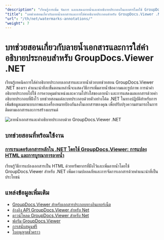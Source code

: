 ```yaml
---
"description": "เรียนรู้การเพิ่ม จัดการ และแสดงลายน้ำและคำอธิบายประกอบในเอกสารโดยใช้ GroupDocs.Viewer สำหรับ .NET"
"title": "บทช่วยสอนเกี่ยวกับลายน้ำเอกสารและการใส่คำอธิบายประกอบสำหรับ GroupDocs.Viewer .NET"
"url": "/th/net/watermarks-annotations/"
"weight": 7
---
```


# บทช่วยสอนเกี่ยวกับลายน้ำเอกสารและการใส่คำอธิบายประกอบสำหรับ GroupDocs.Viewer .NET

เรียนรู้เทคนิคการใส่คำอธิบายประกอบเอกสารและลายน้ำด้วยบทช่วยสอน GroupDocs.Viewer .NET ของเรา คำแนะนำทีละขั้นตอนเหล่านี้จะแสดงวิธีการเพิ่มลายน้ำข้อความและรูปภาพ การนำคำอธิบายประกอบไปใช้ การควบคุมตำแหน่งและความโปร่งใสของลายน้ำ และการแสดงผลเอกสารด้วยคำอธิบายประกอบที่ฝังไว้ บทช่วยสอนแต่ละบทประกอบด้วยตัวอย่างโค้ด .NET ในทางปฏิบัติสำหรับการเพิ่มข้อมูลเมตาแบบภาพและเครื่องหมายป้องกันลงในเอกสารของคุณ เพื่อปรับปรุงความสามารถในการติดตามเอกสารและการสร้างแบรนด์

![ลายน้ำเอกสารและคำอธิบายประกอบด้วย GroupDocs.Viewer .NET](/viewer/watermarks-annotations/image.png)

## บทช่วยสอนที่พร้อมใช้งาน

### [การเรนเดอร์เอกสารหลักใน .NET โดยใช้ GroupDocs.Viewer: การแปลง HTML และการบูรณาการลายน้ำ](./groupdocs-viewer-net-html-rendering-watermarks/)
เรียนรู้วิธีการแปลงเอกสารเป็น HTML ด้วยทรัพยากรที่ฝังไว้และเพิ่มลายน้ำโดยใช้ GroupDocs.Viewer สำหรับ .NET เพิ่มความปลอดภัยและการจัดการเอกสารด้วยคำแนะนำที่เป็นประโยชน์

## แหล่งข้อมูลเพิ่มเติม

- [GroupDocs.Viewer สำหรับเอกสารประกอบทางอินเทอร์เน็ต](https://docs.groupdocs.com/viewer/net/)
- [อ้างอิง API GroupDocs.Viewer สำหรับ Net](https://reference.groupdocs.com/viewer/net/)
- [ดาวน์โหลด GroupDocs.Viewer สำหรับ Net](https://releases.groupdocs.com/viewer/net/)
- [ฟอรัม GroupDocs.Viewer](https://forum.groupdocs.com/c/viewer/9)
- [การสนับสนุนฟรี](https://forum.groupdocs.com/)
- [ใบอนุญาตชั่วคราว](https://purchase.groupdocs.com/temporary-license/)